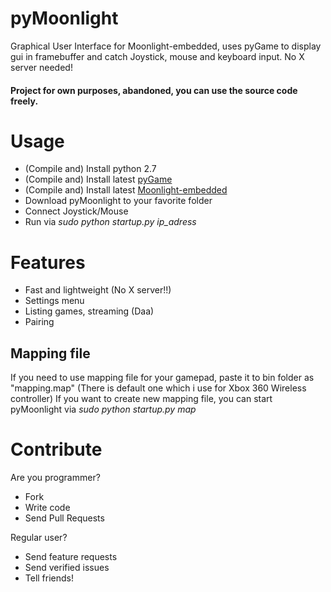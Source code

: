 # pyMoonlight  
Graphical User Interface for Moonlight-embedded, uses pyGame to display gui in framebuffer and catch Joystick, mouse and keyboard input. No X server needed!   
  
#### Project for own purposes, abandoned, you can use the source code freely.  
  
# Usage  
- (Compile and) Install python 2.7  
- (Compile and) Install latest [pyGame](http://www.pygame.org/wiki/Compilation)  
- (Compile and) Install latest [Moonlight-embedded](https://github.com/irtimmer/moonlight-embedded)  
- Download pyMoonlight to your favorite folder  
- Connect Joystick/Mouse  
- Run via *sudo python startup.py ip_adress*  
  
# Features  
- Fast and lightweight (No X server!!)  
- Settings menu  
- Listing games, streaming (Daa)  
- Pairing  
  
## Mapping file  
If you need to use mapping file for your gamepad, paste it to bin folder as "mapping.map" (There is default one which i use for Xbox 360 Wireless controller)
If you want to create new mapping file, you can start pyMoonlight via *sudo python startup.py map*  

# Contribute  

Are you programmer?  
- Fork  
- Write code  
- Send Pull Requests  

Regular user?  
- Send feature requests  
- Send verified issues  
- Tell friends!  
